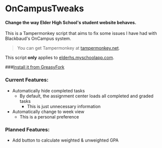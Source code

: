 # OnCampusTweaks
#### Change the way Elder High School's student website behaves.

This is a Tampermonkey script that aims to fix some issues I have had with Blackbaud's OnCampus system.

> You can get Tampermonkey at [tampermonkey.net](https://www.tampermonkey.net/).

This script **only** applies to [elderhs.myschoolapp.com](elderhs.myschoolapp.com).

###[Install it from GreasyFork](https://greasyfork.org/en/scripts/395961-oncampustweaks)

### Current Features:   
-  Automatically hide completed tasks
    - By default, the assignment center loads all completed and graded tasks
        - This is just unnecessary information
- Automatically change to week view
    - This is a personal preference
    
### Planned Features:
- Add button to calculate weighted & unweighted GPA
